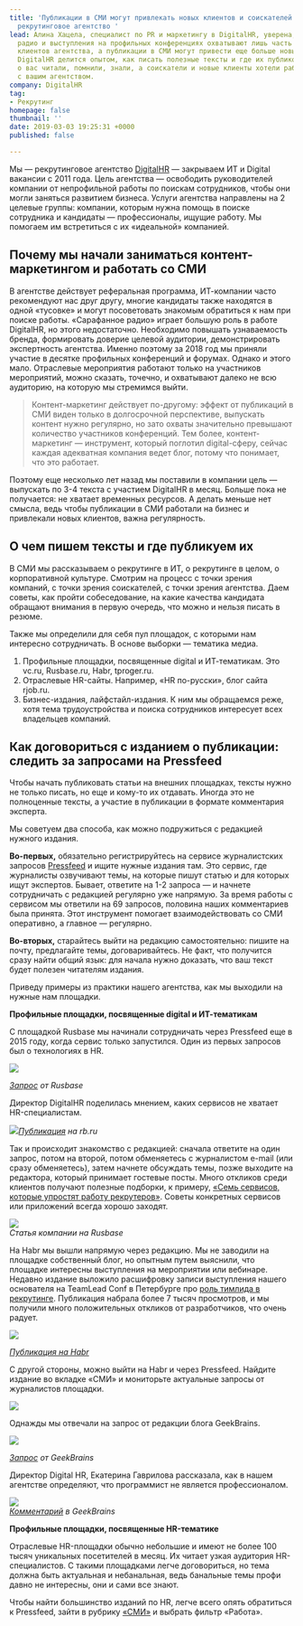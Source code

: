 ```yaml
---
title: 'Публикации в СМИ могут привлекать новых клиентов и соискателей: рассказывает
  рекрутинговое агентство '
lead: Алина Хацела, специалист по PR и маркетингу в DigitalHR, уверена, что сарафанное
  радио и выступления на профильных конференциях охватывают лишь часть потенциальных
  клиентов агентства, а публикации в СМИ могут привести еще больше новых партнеров.
  DigitalHR делится опытом, как писать полезные тексты и где их публиковать, чтобы
  о вас читали, помнили, знали, а соискатели и новые клиенты хотели работать именно
  с вашим агентством.
company: DigitalHR
tag:
- Рекрутинг
homepage: false
thumbnail: ''
date: 2019-03-03 19:25:31 +0000
published: false

---
```

Мы ― рекрутинговое агентство [DigitalHR](https://digitalhr.ru/?lang=ru) ― закрываем ИТ и Digital вакансии с 2011 года. Цель агентства ― освободить руководителей компании от непрофильной работы по поискам сотрудников, чтобы они могли заняться развитием бизнеса. Услуги агентства направлены на 2 целевые группы: компании, которым нужна помощь в поиске сотрудника и кандидаты ― профессионалы, ищущие работу. Мы помогаем им встретиться с их «идеальной» компанией.

## Почему мы начали заниматься контент-маркетингом и работать со СМИ

В агентстве действует реферальная программа, ИТ-компании часто рекомендуют нас друг другу, многие кандидаты также находятся в одной «тусовке» и могут посоветовать знакомым обратиться к нам при поиске работы. «Сарафанное радио» играет большую роль в работе DigitalHR, но этого недостаточно. Необходимо повышать узнаваемость бренда, формировать доверие целевой аудитории, демонстрировать экспертность агентства. Именно поэтому за 2018 год мы приняли участие в десятке профильных конференций и форумах. Однако и этого мало. Отраслевые мероприятия работают только на участников мероприятий, можно сказать, точечно, и охватывают далеко не всю аудиторию, на которую мы стремимся выйти.

> Контент-маркетинг действует по-другому: эффект от публикаций в СМИ виден только в долгосрочной перспективе, выпускать контент нужно регулярно, но зато охваты значительно превышают количество участников конференций. Тем более, контент-маркетинг ― инструмент, который поглотил digital-сферу, сейчас каждая адекватная компания ведет блог, потому что понимает, что это работает.

Поэтому еще несколько лет назад мы поставили в компании цель ― выпускать по 3-4 текста с участием DigitalHR в месяц. Больше пока не получается: не хватает временных ресурсов. А делать меньше нет смысла, ведь чтобы публикации в СМИ работали на бизнес и привлекали новых клиентов, важна регулярность.

## О чем пишем тексты и где публикуем их

  
В СМИ мы рассказываем о рекрутинге в ИТ, о рекрутинге в целом, о корпоративной культуре. Смотрим на процесс с точки зрения компаний, с точки зрения соискателей, с точки зрения агентства. Даем советы, как пройти собеседование, на какие качества кандидата обращают внимания в первую очередь, что можно и нельзя писать в резюме.

Также мы определили для себя пул площадок, с которыми нам интересно сотрудничать. В основе выборки ― тематика медиа.

1. Профильные площадки, посвященные digital и ИТ-тематикам. Это vc.ru, Rusbase.ru, Habr, tproger.ru.
2. Отраслевые HR-сайты. Например, «HR по-русски», блог сайта rjob.ru.
3. Бизнес-издания, лайфстайл-издания. К ним мы обращаемся реже, хотя тема трудоустройства и поиска сотрудников интересует всех владельцев компаний.

## Как договориться с изданием о публикации: следить за запросами на Pressfeed

Чтобы начать публиковать статьи на внешних площадках, тексты нужно не только писать, но еще и кому-то их отдавать. Иногда это не полноценные тексты, а участие в публикации в формате комментария эксперта.

Мы советуем два способа, как можно подружиться с редакцией нужного издания.

**Во-первых,** обязательно регистрируйтесь на сервисе журналистских запросов [Pressfeed](https://pressfeed.ru/) и ищите нужные издания там. Это сервис, где журналисты озвучивают темы, на которые пишут статью и для которых ищут экспертов. Бывает, ответите на 1-2 запроса ― и начнете сотрудничать с редакцией регулярно уже напрямую. За время работы с сервисом мы ответили на 69 запросов, половина наших комментариев была принята. Этот инструмент помогает взаимодействовать со СМИ оперативно, а главное ― регулярно.

**Во-вторых,** старайтесь выйти на редакцию самостоятельно: пишите на почту, предлагайте темы, договаривайтесь. Не факт, что получится сразу найти общий язык: для начала нужно доказать, что ваш текст будет полезен читателям издания.

Приведу примеры из практики нашего агентства, как мы выходили на нужные нам площадки.

**Профильные площадки, посвященные digital и ИТ-тематикам**

С площадкой Rusbase мы начинали сотрудничать через Pressfeed еще в 2015 году, когда сервис только запустился. Один из первых запросов был о технологиях в HR.

![](../assets/uploads/image14.png)

[_Запрос_](https://pressfeed.ru/query/13062) _от Rusbase_

Директор DigitalHR поделилась мнением, каких сервисов не хватает HR-специалистам.

![](../assets/uploads/image11-4.png)[_Публикация_](https://rb.ru/story/HR-tech-future/) _на rb.ru_

Так и происходит знакомство с редакцией: сначала ответите на один запрос, потом на второй, потом обменяетесь с журналистом e-mail (или сразу обменяетесь), затем начнете обсуждать темы, позже выходите на редактора, который принимает гостевые посты. Много откликов среди клиентов получают полезные подборки, к примеру, [«Семь сервисов, которые упростят работу рекрутеров»](https://rb.ru/opinion/uprostit-rabotu-rekrutera/). Советы конкретных сервисов или приложений всегда хорошо заходят.

![](../assets/uploads/image2-1.jpg)  
_Статья компании на Rusbase_

На Habr мы вышли напрямую через редакцию. Мы не заводили на площадке собственный блог, но опытным путем выяснили, что площадке интересны выступления на мероприятии или вебинаре. Недавно издание выложило расшифровку записи выступления нашего основателя на TeamLead Conf в Петербурге про [роль тимлида в рекрутинге](https://habr.com/company/oleg-bunin/blog/430664/). Публикация набрала более 7 тысяч просмотров, и мы получили много положительных откликов от разработчиков, что очень радует.

![](../assets/uploads/image5-13.png)

[_Публикация на Habr_](https://habr.com/company/oleg-bunin/blog/430664/)

С другой стороны, можно выйти на Habr и через Pressfeed. Найдите издание во вкладке «СМИ» и мониторьте актуальные запросы от журналистов площадки.

![](../assets/uploads/image9-9.png)

Однажды мы отвечали на запрос от редакции блога GeekBrains.

  
![](../assets/uploads/image7-15.png)

[_Запрос_](https://pressfeed.ru/query/17660) _от GeekBrains_

Директор Digital HR, Екатерина Гаврилова рассказала, как в нашем агентстве определяют, что программист не является профессионалом.

![](../assets/uploads/image6-14.png)  
[_Комментарий_](https://geekbrains.ru/posts/bad_programmers) _в GeekBrains_

  
**Профильные площадки, посвященные HR-тематике**

Отраслевые HR-площадки обычно небольшие и имеют не более 100 тысяч уникальных посетителей в месяц. Их читает узкая аудитория HR-специалистов. С такими площадками легче договориться, но тема должна быть актуальная и небанальная, ведь банальные темы профи давно не интересны, они и сами все знают.

Чтобы найти большинство изданий по HR, легче всего опять обратиться к Pressfeed, зайти в рубрику [«СМИ»](https://pressfeed.ru/smi-catalog) и выбрать фильтр «Работа».